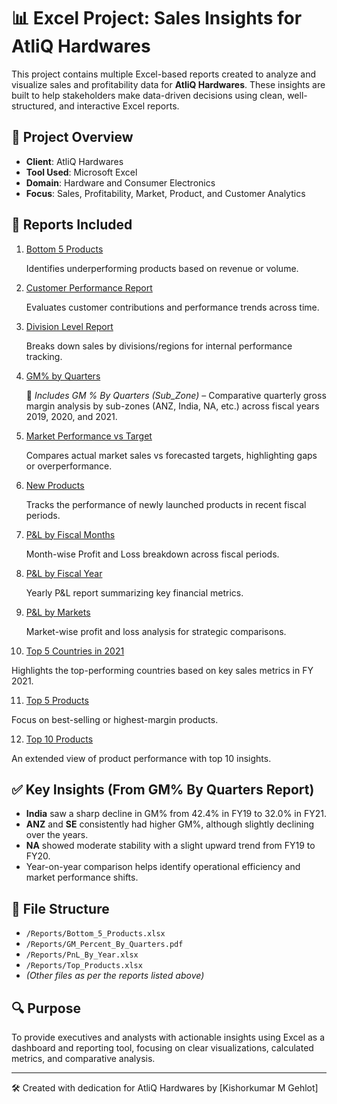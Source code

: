  # 📊 Excel Project: Sales Insights for AtliQ Hardwares

This project contains multiple Excel-based reports created to analyze and visualize sales and profitability data for **AtliQ Hardwares**. These insights are built to help stakeholders make data-driven decisions using clean, well-structured, and interactive Excel reports.

## 🏢 Project Overview

- **Client**: AtliQ Hardwares
- **Tool Used**: Microsoft Excel
- **Domain**: Hardware and Consumer Electronics
- **Focus**: Sales, Profitability, Market, Product, and Customer Analytics

## 📌 Reports Included

1. [Bottom 5 Products](https://github.com/kishorgehlot10/Excel-Sales-Analytics/blob/main/Bottom%205%20Products.pdf)

   Identifies underperforming products based on revenue or volume.

2. [Customer Performance Report](https://github.com/kishorgehlot10/Excel-Sales-Analytics/blob/main/Customer%20Performance%20Report.pdf)  

   Evaluates customer contributions and performance trends across time.

3. [Division Level Report](https://github.com/kishorgehlot10/Excel-Sales-Analytics/blob/main/Divison%20Level%20Report.pdf)  

   Breaks down sales by divisions/regions for internal performance tracking.

4. [GM% by Quarters](https://github.com/kishorgehlot10/Excel-Sales-Analytics/blob/main/GM%20%25%20By%20Quaters.pdf) 

   📄 *Includes GM % By Quarters (Sub_Zone)* – Comparative quarterly gross margin analysis by sub-zones (ANZ, India, NA, etc.) across fiscal years 2019, 2020, and 2021.

5. [Market Performance vs Target](https://github.com/kishorgehlot10/Excel-Sales-Analytics/blob/main/Market%20Performance%20vs%20Targert.pdf)
      
   Compares actual market sales vs forecasted targets, highlighting gaps or overperformance.

6. [New Products](https://github.com/kishorgehlot10/Excel-Sales-Analytics/blob/main/New%20Products.pdf)
     
   Tracks the performance of newly launched products in recent fiscal periods.

7. [P&L by Fiscal Months](https://github.com/kishorgehlot10/Excel-Sales-Analytics/blob/main/P%20%26%20L%20By%20Fiscal%20Months.pdf)
  
   Month-wise Profit and Loss breakdown across fiscal periods.

8. [P&L by Fiscal Year](https://github.com/kishorgehlot10/Excel-Sales-Analytics/blob/main/P%20%26%20L%20By%20Fiscal%20Year.pdf)
     
   Yearly P&L report summarizing key financial metrics.

9. [P&L by Markets](https://github.com/kishorgehlot10/Excel-Sales-Analytics/blob/main/P%20%26%20L%20By%20Markets.pdf)  

   Market-wise profit and loss analysis for strategic comparisons.

10. [Top 5 Countries in 2021]()

Highlights the top-performing countries based on key sales metrics in FY 2021.

11. [Top 5 Products]()  

Focus on best-selling or highest-margin products.

12. [Top 10 Products]()  

An extended view of product performance with top 10 insights.

## ✅ Key Insights (From GM% By Quarters Report)

- **India** saw a sharp decline in GM% from 42.4% in FY19 to 32.0% in FY21.
- **ANZ** and **SE** consistently had higher GM%, although slightly declining over the years.
- **NA** showed moderate stability with a slight upward trend from FY19 to FY20.
- Year-on-year comparison helps identify operational efficiency and market performance shifts.

## 📁 File Structure

- `/Reports/Bottom_5_Products.xlsx`
- `/Reports/GM_Percent_By_Quarters.pdf`
- `/Reports/PnL_By_Year.xlsx`
- `/Reports/Top_Products.xlsx`
- *(Other files as per the reports listed above)*

## 🔍 Purpose

To provide executives and analysts with actionable insights using Excel as a dashboard and reporting tool, focusing on clear visualizations, calculated metrics, and comparative analysis.

---

🛠 Created with dedication for AtliQ Hardwares by [Kishorkumar M Gehlot]
